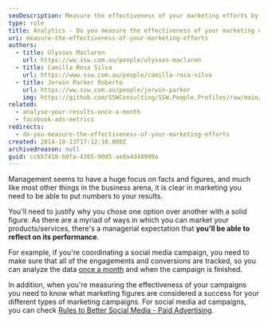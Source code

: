 ```yaml
---
seoDescription: Measure the effectiveness of your marketing efforts by tracking key metrics and analyzing campaign performance to optimize future strategies.
type: rule
title: Analytics - Do you measure the effectiveness of your marketing efforts?
uri: measure-the-effectiveness-of-your-marketing-efforts
authors:
  - title: Ulysses Maclaren
    url: https://ww.ssw.com.au/people/ulysses-maclaren
  - title: Camilla Rosa Silva
    url: https://www.ssw.com.au/people/camilla-rosa-silva
  - title: Jerwin Parker Roberto
    url: https://ww.ssw.com.au/people/jerwin-parker
    img: https://github.com/SSWConsulting/SSW.People.Profiles/raw/main/Jerwin-Parker/Images/Jerwin-Parker-Profile.jpg
related:
  - analyse-your-results-once-a-month
  - facebook-ads-metrics
redirects:
  - do-you-measure-the-effectiveness-of-your-marketing-efforts
created: 2014-10-13T17:12:10.000Z
archivedreason: null
guid: ccbb7418-b0fa-4365-90d5-ae9a4d48999a
---
```


Management seems to have a huge focus on facts and figures, and much like most other things in the business arena, it is clear in marketing you need to be able to put numbers to your results.

You'll need to justify why you chose one option over another with a solid figure. As there are a myriad of ways in which you can market your products/services, there's a managerial expectation that **you'll be able to reflect on its performance**.

<!--endintro-->

For example, if you're coordinating a social media campaign, you need to make sure that all of the engagements and conversions are tracked, so you can analyze the data [once a month](/analyse-your-results-once-a-month) and when the campaign is finished.

In addition, when you're measuring the effectiveness of your campaigns you need to know what marketing figures are considered a success for your different types of marketing campaigns. For social media ad campaigns, you can check [Rules to Better Social Media - Paid Advertising](/rules-to-better-social-media-paid-advertising).
